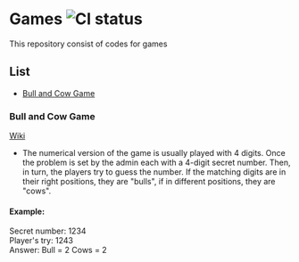 # Games ![CI status](https://img.shields.io/badge/build-passing-brightgreen.svg)
This repository consist of codes for games


## List

- [Bull and Cow Game](#bull-cow-game)

### Bull and Cow Game

[Wiki](https://en.wikipedia.org/wiki/Bulls_and_Cows)

- The numerical version of the game is usually played with 4 digits. Once the problem is set by the admin each with a 4-digit secret number. Then, in turn, the players try to guess the number. If the matching digits are in their right positions, they are "bulls", if in different positions, they are "cows". 

#### Example:

  Secret number: 1234  
  Player's try: 1243  
  Answer: Bull = 2 Cows = 2  

